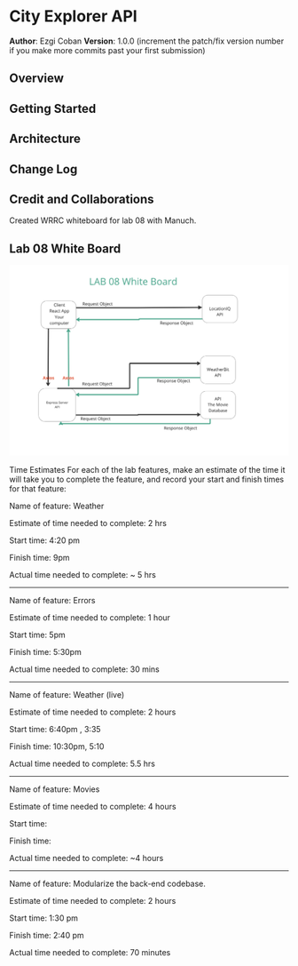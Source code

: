# City Explorer API

**Author**: Ezgi Coban
**Version**: 1.0.0 (increment the patch/fix version number if you make more commits past your first submission)

## Overview
<!-- Provide a high level overview of what this application is and why you are building it, beyond the fact that it's an assignment for this class. (i.e. What's your problem domain?) -->

## Getting Started
<!-- What are the steps that a user must take in order to build this app on their own machine and get it running? -->

## Architecture
<!-- Provide a detailed description of the application design. What technologies (languages, libraries, etc) you're using, and any other relevant design information. -->

## Change Log
<!-- Use this area to document the iterative changes made to your application as each feature is successfully implemented. Use time stamps. Here's an example:

01-01-2001 4:59pm - Application now has a fully-functional express server, with a GET route for the location resource. -->

## Credit and Collaborations
<!-- Give credit (and a link) to other people or resources that helped you build this application. -->
Created WRRC whiteboard for lab 08 with Manuch.

## Lab 08 White Board

<img src="lab08-whiteboard.png">


Time Estimates
For each of the lab features, make an estimate of the time it will take you to complete the feature, and record your start and finish times for that feature:

Name of feature: Weather

Estimate of time needed to complete: 2 hrs

Start time: 4:20 pm

Finish time: 9pm

Actual time needed to complete: ~ 5 hrs

---------------------------

Name of feature: Errors

Estimate of time needed to complete: 1 hour

Start time: 5pm

Finish time: 5:30pm

Actual time needed to complete: 30 mins

---------------------------

Name of feature: Weather (live)

Estimate of time needed to complete: 2 hours

Start time: 6:40pm , 3:35

Finish time: 10:30pm, 5:10

Actual time needed to complete: 5.5 hrs

---------------------------

Name of feature: Movies

Estimate of time needed to complete: 4 hours

Start time: 

Finish time: 

Actual time needed to complete: ~4 hours

---------------------------

Name of feature: Modularize the back-end codebase.

Estimate of time needed to complete: 2 hours

Start time: 1:30 pm

Finish time: 2:40 pm

Actual time needed to complete: 70 minutes
